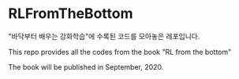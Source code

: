 # RLFromTheBottom

"바닥부터 배우는 강화학습"에 수록된 코드를 모아놓은 레포입니다.

This repo provides all the codes from the book "RL from the bottom"

The book will be published in September, 2020.
